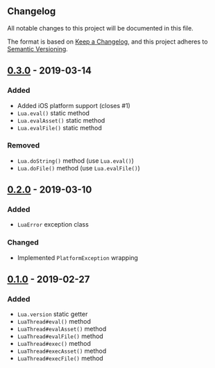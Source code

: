 Changelog
---------

All notable changes to this project will be documented in this file.

The format is based on [Keep a Changelog](https://keepachangelog.com/en/1.0.0/),
and this project adheres to [Semantic Versioning](https://semver.org/spec/v2.0.0.html).

## [0.3.0] - 2019-03-14
### Added
- Added iOS platform support (closes #1)
- `Lua.eval()` static method
- `Lua.evalAsset()` static method
- `Lua.evalFile()` static method
### Removed
- `Lua.doString()` method (use `Lua.eval()`)
- `Lua.doFile()` method (use `Lua.evalFile()`)

## [0.2.0] - 2019-03-10
### Added
- `LuaError` exception class
### Changed
- Implemented `PlatformException` wrapping

## [0.1.0] - 2019-02-27
### Added
- `Lua.version` static getter
- `LuaThread#eval()` method
- `LuaThread#evalAsset()` method
- `LuaThread#evalFile()` method
- `LuaThread#exec()` method
- `LuaThread#execAsset()` method
- `LuaThread#execFile()` method

[0.3.0]:  https://github.com/drydart/flutter_lua/compare/0.2.0...0.3.0
[0.2.0]:  https://github.com/drydart/flutter_lua/compare/0.1.0...0.2.0
[0.1.0]:  https://github.com/drydart/flutter_lua/compare/0.0.0...0.1.0
